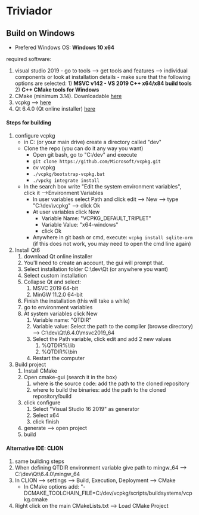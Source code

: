 # Triviador



## Build on Windows

- Prefered Windows OS: **Windows 10 x64**

required software:
1) visual studio 2019
		- go to tools --> get tools and features --> individual components or look at installation details
		- make sure that the following options are selected:
			1) **MSVC v142 - VS 2019 C++ x64/x84 build tools**
			2) **C++ CMake tools for Windows**
2) CMake (minimum 3.14). Downloadable [here](https://cmake.org/download/)
3) vcpkg --> [here](https://vcpkg.io/en/getting-started.html)
4) Qt 6.4.0 (Qt online installer) [here](https://www.qt.io/download-qt-installer?hsCtaTracking=99d9dd4f-5681-48d2-b096-470725510d34%7C074ddad0-fdef-4e53-8aa8-5e8a876d6ab4)


#### Steps for building
1) configure vcpkg
	 -  in C: (or your main drive) create a directory called "dev"
	 - Clone the repo (you can do it any way you want)
		 - Open git bash, go to "C:/dev" and execute 
		 - `git clone https://github.com/Microsoft/vcpkg.git`
		 - cv vcpkg
		 - `./vcpkg/bootstrap-vcpkg.bat`
		 - `./vpckg integrate install`
	 - In the search box write "Edit the system environment variables", click it -->Environment Variables
		 - In user variables select Path and click edit --> New --> type "C:\dev\vcpkg" --> click Ok
 		 - At user variables click New
			 - Variable Name: "VCPKG_DEFAULT_TRIPLET"
			 - Variable Value: "x64-windows"
			 - click Ok
		 - Anywhere in git bash or cmd, execute: `vcpkg install sqlite-orm` (if this does not work, you may need to open the cmd line again)
 2) Install Qt6 
	 1) download Qt online installer
	 2) You'll need to create an account, the gui will prompt that.
	 3) Select installation folder C:\dev\Qt (or anywhere you want)
	 4) Select custom installation
	 5) Collapse Qt and select:
		 1) MSVC 2019 64-bit
		 2) MinGW 11.2.0 64-bit
	 6) Finish the installation  (this will take a while)
	 7) go to environment variables
	 8) At system variables click New
		 1) Variable name: "QTDIR"
		 2) Variable value: Select the path to the compiler (browse directory) --> C:\dev\Qt\6.4.0\msvc2019_64
		 3) Select the Path variable, click edit and add 2 new values
			 1) %QTDIR%\lib
			 2) %QTDIR%\bin
		 4) Restart the computer
3) Build project
	1) Install CMake
	2) Open cmake-gui (search it in the box)
		1) where is the source code: add the path to the cloned repository
		2) where to build the binaries: add the path to the cloned repository/build
	3) click configure
		1) Select "Visual Studio 16 2019" as generator
		2) Select x64
		3) click finish
	4) generate --> open project
	5) build



#### Alternative IDE: **CLION**
1) same building steps 
2) When defining QTDIR environment variable give path to mingw_64 --> C:\dev\Qt\6.4.0\mingw_64
3) In CLION --> settings --> Build, Execution, Deployment --> CMake
	- In CMake options add: "-DCMAKE_TOOLCHAIN_FILE=C:/dev/vcpkg/scripts/buildsystems/vcpkg.cmake
4) Right click on the main CMakeLists.txt --> Load CMake Project
